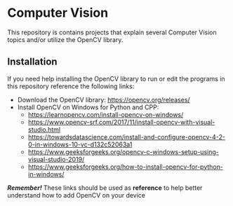 # Computer Vision

This repository is contains projects that explain several Computer Vision topics and/or utilize the OpenCV library.

## Installation

If you need help installing the OpenCV library to run or edit the programs in this repository reference the following links:
- Download the OpenCV library: https://opencv.org/releases/
- Install OpenCV on Windows for Python and CPP:
  - https://learnopencv.com/install-opencv-on-windows/
  - https://www.opencv-srf.com/2017/11/install-opencv-with-visual-studio.html
  - https://towardsdatascience.com/install-and-configure-opencv-4-2-0-in-windows-10-vc-d132c52063a1
  - https://www.geeksforgeeks.org/opencv-c-windows-setup-using-visual-studio-2019/
  - https://www.geeksforgeeks.org/how-to-install-opencv-for-python-in-windows/

***Remember!*** These links should be used as **reference** to help better understand how to add OpenCV on your device

